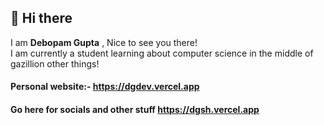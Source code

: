 ## 👋 Hi there

I am **Debopam Gupta** , Nice to see you there!  
I am currently a student learning about computer science in the middle of gazillion other things! 

#### Personal website:- https://dgdev.vercel.app

#### Go here for  socials and other stuff https://dgsh.vercel.app
